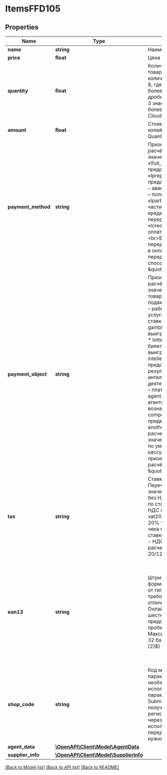 # ItemsFFD105

## Properties
Name | Type | Description | Notes
------------ | ------------- | ------------- | -------------
**name** | **string** | Наименование товара. | 
**price** | **float** | Цена в копейках | 
**quantity** | **float** | Количество или вес товара - Максимальное количество символов - 8, где целая часть не более 5 знаков, а дробная часть не более 3 знаков для АТОЛ, не более 2 знаков для CloudPayments | 
**amount** | **float** | Стоимость товара в копейках. Произведение Quantity и Price | 
**payment_method** | **string** | Признак способа расчёта.  Возможные значения: * «lfull_prepayment» – предоплата 100% * «lprepayment» – предоплата * «ladvance» – аванс * «lfull_payment» – полный расчет * «lpartial_payment» – частичный расчет и кредит * «lcredit» – передача в кредит * «lcredit_payment» – оплата кредита &lt;br&gt;Если значение не передано, по умолчанию в онлайн-кассу передается признак способа расчёта \&quot;full_payment\&quot;. | [optional] [default to 'full_payment']
**payment_object** | **string** | Признак предмета расчёта. Возможные значения: * commodity – товар * excise – подакцизный товар * job – работа * service – услуга * gambling_bet – ставка азартной игры * gambling_prize – выигрыш азартной игры * lottery – лотерейный билет * lottery_prize – выигрыш лотереи * intellectual_activity – предоставление результатов интеллектуальной деятельности * payment – платеж * agent_commission – агентское вознаграждение * composite – составной предмет расчета * another – иной предмет расчета &lt;br&gt;Если значение не передано, по умолчанию в онлайн-кассу отправляется признак предмета расчёта \&quot;commodity\&quot;. | [optional] [default to 'commodity']
**tax** | **string** | Ставка НДС. Перечисление со значениями: * none - без НДС; * vat0 - НДС по ставке 0% * vat10 - НДС по ставке 10% * vat20 - НДС по ставке 20% * vat110 - НДС чека по расчетной ставке 10/110 * vat120 - НДС чека по расчетной ставке 20/120 | 
**ean13** | **string** | Штрих-код в требуемом формате. В зависимости от типа кассы требования могут отличаться: * АТОЛ Онлайн - шестнадцатеричное представление с пробелами. Максимальная длина – 32 байта (^[a-fA-F0-9]{2}$)|(^([afA-F0-9]{2}\\\\s){1,31}[a-fA-F0-9]{2}$) Пример: 00 00 00 01 00 21 FA 41 00 23 05 41 00 00 00 00 00 00 00 00 00 00 00 00 00 00 00 00 12 00 AB 00 * CloudKassir - длина строки: четная, от 8 до 150 байт, т.е. от 16 до 300 ASCII символов [&#39;0&#39; - &#39;9&#39; , &#39;A&#39; - &#39;F&#39; ] шестнадцатеричного представления кода маркировки товара. Пример: 303130323930303030630333435 * OrangeData - строка, содержащая base64 кодированный массив от 8 до 32 байт Пример: igQVAAADMTIzNDU2Nzg5MDEyMwAAAAAAAQ&#x3D;&#x3D; &lt;br&gt;В случае передачи в запросе параметра Ean13 не прошедшего валидацию, возвращается неуспешный ответ с текстом ошибки в параметре message &#x3D; \&quot;Неверный параметр Ean13\&quot;. | [optional] 
**shop_code** | **string** | Код магазина. Для параметра ShopСode необходимо использовать значение параметра Submerchant_ID, полученного в ответ при регистрации магазинов через xml. Если xml не используется, передавать поле не нужно | [optional] 
**agent_data** | [**\OpenAPI\Client\Model\AgentData**](AgentData.md) |  | [optional] 
**supplier_info** | [**\OpenAPI\Client\Model\SupplierInfo**](SupplierInfo.md) |  | [optional] 

[[Back to Model list]](../README.md#documentation-for-models) [[Back to API list]](../README.md#documentation-for-api-endpoints) [[Back to README]](../README.md)


